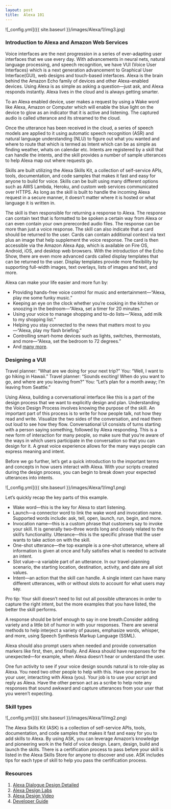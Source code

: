 ```yaml
---
layout: post
title:  Alexa 101
---
```

![_config.yml]({{ site.baseurl }}/images/Alexa/1/img3.jpg)

### Introduction to Alexa and Amazon Web Services

Voice interfaces are the next progression in a series of ever-adapting user interfaces that we use every day. With advancements in neural nets, natural language processing, and speech recognition, we have VUI (Voice User Interfaces) which is a next generation advancement to Graphical User Interface(GUI), web designs and touch-based interfaces. Alexa is the brain behind the Amazon Echo family of devices and other Alexa-enabled devices. Using Alexa is as simple as asking a question—just ask, and Alexa responds instantly. Alexa lives in the cloud and is always getting smarter.

To an Alexa enabled device, user makes a request by using a Wake word like Alexa, Amazon or Computer which will enable the blue light on the device to glow as an indicator that it is active and listening. The captured audio is called utterance and its streamed to the cloud. 

Once the utterance has been received in the cloud, a series of speech models are applied to it using automatic speech recognition (ASR) and natural language understanding (NLU) to figure out what you wanted and where to route that which is termed as Intent which can be as simple as finding weather, whats on calendar etc. Intents are registered by a skill that can handle the intents, and the skill provides a number of sample utterances to help Alexa map out where requests go.

Skills are built utilizing the Alexa Skills Kit, a collection of self-service APIs, tools, documentation, and code samples that makes it fast and easy for anyone to build for voice. Skills can be built using many different options such as AWS Lambda, Heroku, and custom web services communicated over HTTPS. As long as the skill is built to handle the incoming Alexa request in a secure manner, it doesn’t matter where it is hosted or what language it is written in.

The skill is then responsible for returning a response to Alexa. The response can contain text that is formatted to be spoken a certain way from Alexa or can even contain your own prerecorded audio files. The response can be more than just a voice response. The skill can also indicate that a card should be returned to the user. Cards can contain additional context via text plus an image that help supplement the voice response. The card is then accessible via the Amazon Alexa App, which is available on Fire OS, Android, iOS, and desktop web browsers. With the introduction of the Echo Show, there are even more advanced cards called display templates that can be returned to the user. Display templates provide more flexibility by supporting full-width images, text overlays, lists of images and text, and more.

Alexa can make your life easier and more fun by:

* Providing hands-free voice control for music and entertainment—“Alexa, play me some funky music.”
* Keeping an eye on the clock whether you’re cooking in the kitchen or snoozing in the bedroom—“Alexa, set a timer for 20 minutes.”
* Using your voice to manage shopping and to-do lists—“Alexa, add milk to my shopping list.”
* Helping you stay connected to the news that matters most to you—“Alexa, play my flash briefing.”
* Controlling smart-home devices such as lights, switches, thermostats, and more—“Alexa, set the bedroom to 72 degrees.”
* And [many more](https://www.amazon.com/b/ref=EchoCP_meet_alexa_pack?node=16067214011).

### Designing a VUI

Travel planner: “What are we doing for your next trip?”
You: “Well, I want to go hiking in Hawaii.”
Travel planner: “Sounds exciting! When do you want to go, and where are you leaving from?”
You: “Let’s plan for a month away; I’m leaving from Seattle.”

Using Alexa, building a conversational interface like this is a part of the design process that we want to explicitly design and plan. Understanding the Voice Design Process involves knowing the purpose of the skill. An important part of this process is to write for how people talk, not how they read and write. Visualize the two sides of the conversation, and read them out loud to see how they flow. Conversational UI consists of turns starting with a person saying something, followed by Alexa responding. This is a new form of interaction for many people, so make sure that you’re aware of the ways in which users participate in the conversation so that you can design for it. A great voice experience allows for the many ways people can express meaning and intent.

Before we go further, let’s get a quick introduction to the important terms and concepts in how users interact with Alexa. With your scripts created during the design process, you can begin to break down your expected utterances into intents.

![_config.yml]({{ site.baseurl }}/images/Alexa/1/img1.png)

Let’s quickly recap the key parts of this example.

* Wake word—this is the key for Alexa to start listening.
* Launch—a connector word to link the wake word and invocation name. Supported words include: ask, tell, open, launch, run, begin, and more.
* Invocation name—this is a custom phrase that customers say to invoke your skill. It is generally two–three words long and closely related to the skill’s functionality.
Utterance—this is the specific phrase that the user wants to take action on with the skill.
* One-shot utterance—the top example is a one-shot utterance, where all information is given at once and fully satisfies what is needed to activate an intent.
* Slot value—a variable part of an utterance. In our travel-planning scenario, the starting location, destination, activity, and date are all slot values.
* Intent—an action that the skill can handle. A single intent can have many different utterances, with or without slots to account for what users may say.

Pro tip: Your skill doesn’t need to list out all possible utterances in order to capture the right intent, but the more examples that you have listed, the better the skill performs.

A response should be brief enough to say in one breath.Consider adding variety and a little bit of humor in with your responses. There are several methods to help interject a variety of pauses, emphasize words, whisper, and more, using Speech Synthesis Markup Language (SSML).

Alexa should also prompt users when needed and provide conversation markers like first, then, and finally. And Alexa should have responses for the unexpected—for example, when Alexa doesn’t hear or understand the user.

One fun activity to see if your voice design sounds natural is to role-play as Alexa. You need two other people to help with this. Have one person be your user, interacting with Alexa (you). Your job is to use your script and reply as Alexa. Have the other person act as a scribe to help note any responses that sound awkward and capture utterances from your user that you weren’t expecting.

### Skill types
![_config.yml]({{ site.baseurl }}/images/Alexa/1/img2.png)

The Alexa Skills Kit (ASK) is a collection of self-service APIs, tools, documentation, and code samples that makes it fast and easy for you to add skills to Alexa. By using ASK, you can leverage Amazon’s knowledge and pioneering work in the field of voice design. Learn, design, build and launch the skills.  There is a certification process to pass before your skill is listed in the Alexa Skills Store for anyone to discover and use. ASK includes tips for each type of skill to help you pass the certification process.

### Resources 
1. [Alexa Dialogue Design Detailed](https://www.amazon.com/clouddrive/share/PLKDyDip6Jv1HK450NTTGzJZJB4QjDyYxTMlQgmWDCQ?_encoding=UTF8&mgh=1&ref_=cd_ph_share_link_copy)
1. [Alexa Design Labs](https://alexa.design/labs-design)
1. [Alexa Design Video](https://www.youtube.com/watch?v=JwUxY2-kIbg)
1. [Developer Guide](https://developer.amazon.com/designing-for-voice/)
